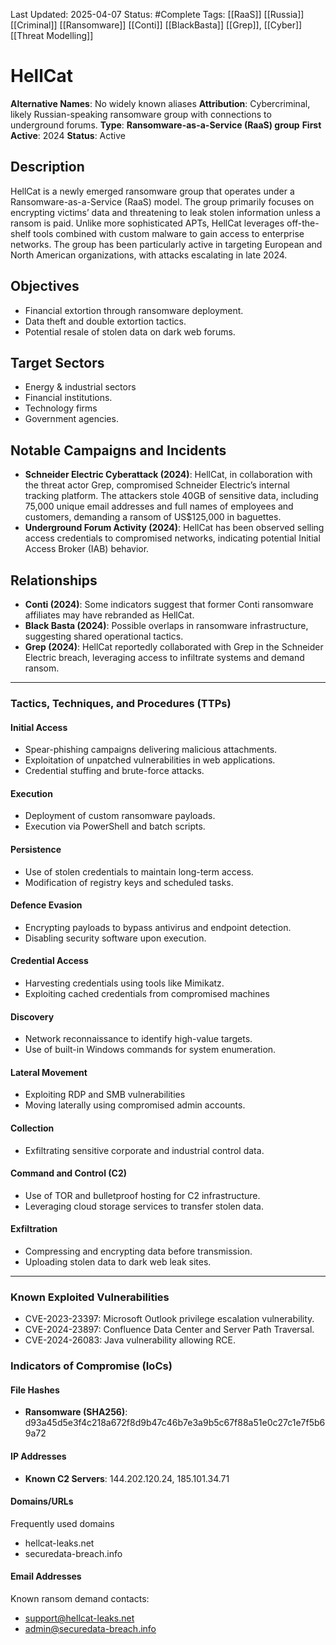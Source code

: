 Last Updated: 2025-04-07
Status: #Complete
Tags: [[RaaS]] [[Russia]] [[Criminal]] [[Ransomware]] [[Conti]] [[BlackBasta]] [[Grep]], [[Cyber]] [[Threat Modelling]]
# HellCat
**Alternative Names**: No widely known aliases
**Attribution**: Cybercriminal, likely Russian-speaking ransomware group with connections to underground forums.
**Type**: **Ransomware-as-a-Service (RaaS) group**
**First Active**: 2024
**Status**: Active
## Description
HellCat is a newly emerged ransomware group that operates under a Ransomware-as-a-Service (RaaS) model. The group primarily focuses on encrypting victims’ data and threatening to leak stolen information unless a ransom is paid. Unlike more sophisticated APTs, HellCat leverages off-the-shelf tools combined with custom malware to gain access to enterprise networks. The group has been particularly active in targeting European and North American organizations, with attacks escalating in late 2024.
## Objectives
- Financial extortion through ransomware deployment.
- Data theft and double extortion tactics.
- Potential resale of stolen data on dark web forums.
## Target Sectors
- Energy & industrial sectors
- Financial institutions.
- Technology firms
- Government agencies.
## Notable Campaigns and Incidents
- **Schneider Electric Cyberattack (2024)**: HellCat, in collaboration with the threat actor Grep, compromised Schneider Electric’s internal tracking platform. The attackers stole 40GB of sensitive data, including 75,000 unique email addresses and full names of employees and customers, demanding a ransom of US$125,000 in baguettes.
- **Underground Forum Activity (2024)**: HellCat has been observed selling access credentials to compromised networks, indicating potential Initial Access Broker (IAB) behavior.
## Relationships
- **Conti (2024)**: Some indicators suggest that former Conti ransomware affiliates may have rebranded as HellCat.
- **Black Basta (2024)**: Possible overlaps in ransomware infrastructure, suggesting shared operational tactics.
- **Grep (2024)**: HellCat reportedly collaborated with Grep in the Schneider Electric breach, leveraging access to infiltrate systems and demand ransom.
---
### Tactics, Techniques, and Procedures (TTPs)
#### Initial Access
- Spear-phishing campaigns delivering malicious attachments.
- Exploitation of unpatched vulnerabilities in web applications.
- Credential stuffing and brute-force attacks.
#### Execution
- Deployment of custom ransomware payloads.
- Execution via PowerShell and batch scripts.
#### Persistence
- Use of stolen credentials to maintain long-term access.
- Modification of registry keys and scheduled tasks.
#### Defence Evasion
- Encrypting payloads to bypass antivirus and endpoint detection.
- Disabling security software upon execution.
#### Credential Access
- Harvesting credentials using tools like Mimikatz.
- Exploiting cached credentials from compromised machines
#### Discovery
- Network reconnaissance to identify high-value targets.
- Use of built-in Windows commands for system enumeration.
#### Lateral Movement
- Exploiting RDP and SMB vulnerabilities
- Moving laterally using compromised admin accounts.
#### Collection
- Exfiltrating sensitive corporate and industrial control data.
#### Command and Control (C2)
- Use of TOR and bulletproof hosting for C2 infrastructure.
- Leveraging cloud storage services to transfer stolen data.
#### Exfiltration
- Compressing and encrypting data before transmission.
- Uploading stolen data to dark web leak sites.
---
### Known Exploited Vulnerabilities
- CVE-2023-23397: Microsoft Outlook privilege escalation vulnerability.
- CVE-2024-23897: Confluence Data Center and Server Path Traversal.
- CVE-2024-26083: Java vulnerability allowing RCE.
### Indicators of Compromise (IoCs)

#### File Hashes
- **Ransomware (SHA256)**: d93a45d5e3f4c218a672f8d9b47c46b7e3a9b5c67f88a51e0c27c1e7f5b69a72
#### IP Addresses
- **Known C2 Servers**: 144.202.120.24, 185.101.34.71
#### Domains/URLs
Frequently used domains
- hellcat-leaks.net   
- securedata-breach.info
#### Email Addresses
Known ransom demand contacts:
- support@hellcat-leaks.net
- admin@securedata-breach.info
